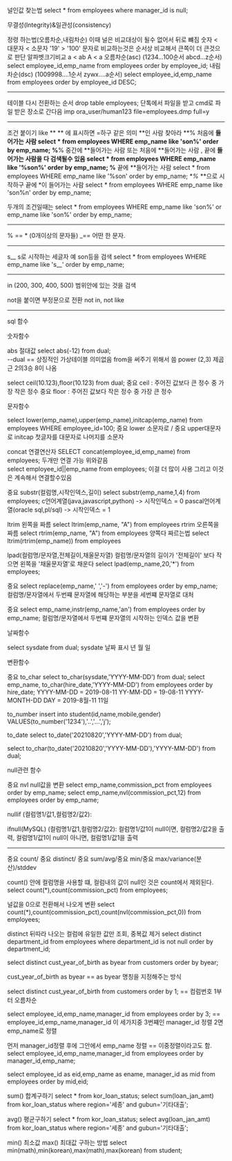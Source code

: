 널인값 찾는법
select * from employees where manager_id is null;

무결성(Integrity)&일관성(consistency)

정령 하는법(오름차순,내림차순) 
이때 널은 비교대상이 될수 없어서 뒤로 뺴짐
숫자 < 대문자 < 소문자
'19' > '100' 문자로 비교하는것은 순서상 비교해서 큰쪽이 더 큰것으로 판단
알파벳크기비교
a < ab 
A < a
오름차순(asc) (1234...100순서 abcd...z순서)
select employee_id,emp_name from employees order by employee_id;
내림차순(dsc) (1009998....1순서 zywx....a순서)
select employee_id,emp_name from employees order by employee_id DESC;


-------------------------------------------
테이블 다시 전환하는 순서
drop table employees; 
단톡에서 파일을 받고
cmd로 파일 받은 장소로 간다음
imp ora_user/human123 file=employees.dmp full=y

--------------------------------------------------
조건 붙이기
like **
** 에 표시하면 =하구 같은 의미 **인 사람 찾아라
**% 처음에 **들어가는 사람
select * from employees WHERE emp_name like 'son%' order by emp_name;
%**% 중간에 **들어가는 사람 또는 처음에 **들어가는 사람 , 끝에 **들어가는 사람을 다 검색될수 있음
select * from employees WHERE emp_name like '%son%' order by emp_name;
%** 끝에 **들어가는 사람
select * from employees WHERE emp_name like '%son' order by emp_name;
**%* **으로 시작하구 끝에 *이 들어가는 사람
select * from employees WHERE emp_name like 'son%n' order by emp_name;

두개의 조건일때는 
select * from employees WHERE emp_name like 'son%' or emp_name like 'son%' order by emp_name;

-----------------------------------------------------------
% == * (0개이상의 문자들)
_== 어떤 한 문자.

-------------------------------------------------------
s__ s로 시작하는 세글자 예 son등을 검색
select * from employees WHERE emp_name like 's__' order by emp_name;

----------------------------------------------------------
in (200, 300, 400, 500) 범위안에 있는 것을 검색 

not을 붙이면 부정문으로 전환
not in, not like

--------------------------------------------------
sql 함수

숫자함수

abs 절대값
select abs(-12) from dual;   
--dual == 상징적인 가상테이블 의미없음 from을 써주기 위해서 씀
power (2,3) 제곱근 2의3승 8이 나옴

select ceil(10.123),floor(10.123) from dual;
중요 ceil : 주어진 값보다 큰 정수 중 가장 작은 정수
중요 floor : 주어진 값보다 작은 정수 중 가장 큰 정수


문자함수

select lower(emp_name),upper(emp_name),initcap(emp_name) from employees WHERE employee_id=100;
중요 lower 소문자로 / 중요 upper대문자로 initcap 첫글자를 대문자로 나머지를 소문자

concat 연결연산자
SELECT concat(employee_id,emp_name) from employees; 두개만 연결 가능
위와같음  
select employee_id||emp_name from employees; 이걸 더 많이 사용 그리고 이것은 계속해서 연결할수있음

중요
substr(컬럼명,시작인덱스,길이)
select substr(emp_name,1,4) from employees;
c언어계열(java,javascript,python) -> 시작인덱스 = 0
pascal언어계열(oracle sql,pl/sql) -> 시작인덱스 = 1


ltrim 왼쪽을 짜름
select ltrim(emp_name, "A") from employees
rtrim 오른쪽을 짜름
select rtrim(emp_name, "A") from employees
양쪽다 짜르는법
select ltrim(rtrim(emp_name)) from employees


lpad(컬럼명/문자열,전체길이,채울문자열) 
컬럼명/문자열의 길이가 '전체길이' 보다 작으면 왼쪽을 '채울문자열'로 채운다
select lpad(emp_name,20,'*') from employees;

중요
select replace(emp_name,' ','-') from employees order by emp_name;
컬럼명/문자열에서 두번쨰 문자열에 해당하는 부분을 세번쨰 문자열로 대처

중요
select emp_name,instr(emp_name,'an') from employees order by emp_name;
컬럼명/문자열에서 두번쨰 문자열의 시작하는 인덱스 값을 변환


날짜함수

select sysdate from dual;
sysdate 날짜 표시 년 월 일

변환함수

중요 to_char
select to_char(sysdate,'YYYY-MM-DD') from dual;
select emp_name, to_char(hire_date,'YYYY-MM-DD') from employees order by hire_date;
YYYY-MM-DD = 2019-08-11  YY-MM-DD = 19-08-11 YYYY-MONTH-DD DAY = 2019-8월-11 11일

to_number
insert into student(id,name,mobile,gender) VALUES(to_number('1234'),'..','...','j');

to_date
select to_date('20210820','YYYY-MM-DD') from dual;

select to_char(to_date('20210820','YYYY-MM-DD'),'YYYY-MM-DD') from dual;


null관련 함수

중요 nvl
null값을 변환 
select emp_name,commission_pct from employees order by emp_name;
select emp_name,nvl(commission_pct,12) from employees order by emp_name;

nullif
(컬럼명1/값1,컬럼명2/값2): 


ifnull(MySQL)
(컬럼명1/값1,컬럼명2/값2): 컬럼명1/값1이 null이면, 컬럼명2/값2을 출력,
                         컬럼명1/값1이 null이 아니면, 컬럼명1/값1을 출력


-----------------------------------------------------------------

중요 count/ 중요 distinct/ 중요 sum/avg/중요 min/중요 max/variance(분산)/stddev

count() 안에 컬럼명을 사용할 떄, 컬럼내의 값이 null인 것은 count에서 제외된다.
select count(*),count(commission_pct) from employees;

널값을 0으로 전환해서 나오게 변환
select count(*),count(commission_pct),count(nvl(commission_pct,0)) from employees;


distinct 뒤따라 나오는 컬럼에 유일한 값만 조회, 중복값 제거
select distinct department_id 
        from employees
        where department_id is not null
        order by department_id;

select distinct cust_year_of_birth as byear from customers order by byear;

cust_year_of_birth as byear == as byear 명칭을 지정해주는 방식


select distinct cust_year_of_birth from customers order by 1; == 컴럼번호 1부터 오름차순


select employee_id,emp_name,manager_id from employees order by 3; 
== employee_id,emp_name,manager_id 이 세가지중 3번쨰인 manager_id 정렬 2면 emp_name로 정렬


먼저 manager_id정렬 후에 그안에서 emp_name 정렬 == 이중정렬이라고도 함.
select employee_id,emp_name,manager_id from employees order by manager_id,emp_name; 

select employee_id as eid,emp_name as ename, manager_id as mid
    from employees
    order by mid,eid;


sum() 합계구하기
select * from kor_loan_status;
select sum(loan_jan_amt) from kor_loan_status where region='세종' and gubun='기타대출';    

avg() 평균구하기
select * from kor_loan_status;
select avg(loan_jan_amt) from kor_loan_status where region='세종' and gubun='기타대출'; 


min() 최소값  max() 최대값   구하는 방법
select min(math),min(korean),max(math),max(korean) from student;